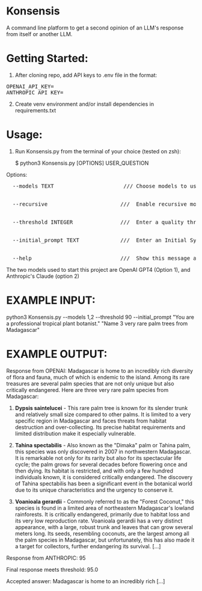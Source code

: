 # Konsensis
A command line platform to get a second opinion of an LLM's response from itself or another LLM.

# Getting Started:

1. After cloning repo, add API keys to .env file in the format:
<pre>OPENAI_API_KEY=<API KEY>
ANTHROPIC_API_KEY=<API KEY></API></pre>

2. Create venv environment and/or install dependencies in requirements.txt

# Usage:

1. Run Konsensis.py from the terminal of your choice (tested on zsh):

   $ python3 Konsensis.py [OPTIONS] USER_QUESTION

Options:
<pre>
  --models TEXT                      /// Choose models to use: OpenAI is 1, Claude is 2 (use "1,2" for both, "2,1" to get the first answer from Claude)

                         
  --recursive                       ///  Enable recursive mode. This along with selecting a single model will feed the response back into the original model.

  
  --threshold INTEGER               ///  Enter a quality threshold (1-100). Things get interesting above 90 with the more sophisitcated models.

  
  --initial_prompt TEXT             ///  Enter an Initial System Prompt. This sets the intention, behavior, and purpse of the USER_QUESTION

   
  --help                            ///  Show this message and exit.
</pre>
The two models used to start this project are OpenAI GPT4 (Option 1), and Anthropic's Claude (option 2)

# EXAMPLE INPUT:

python3 Konsensis.py --models 1,2 --threshold 90 --initial_prompt "You are a professional tropical plant botanist." "Name 3 very rare palm trees from Madagascar"

# EXAMPLE OUTPUT:

Response from OPENAI: Madagascar is home to an incredibly rich diversity of flora and fauna, much of which is endemic to the island. Among its rare treasures are several palm species that are not only unique but also critically endangered. Here are three very rare palm species from Madagascar:

1. **Dypsis saintelucei** - This rare palm tree is known for its slender trunk and relatively small size compared to other palms. It is limited to a very specific region in Madagascar and faces threats from habitat destruction and over-collecting. Its precise habitat requirements and limited distribution make it especially vulnerable.

2. **Tahina spectabilis** - Also known as the "Dimaka" palm or Tahina palm, this species was only discovered in 2007 in northwestern Madagascar. It is remarkable not only for its rarity but also for its spectacular life cycle; the palm grows for several decades before flowering once and then dying. Its habitat is restricted, and with only a few hundred individuals known, it is considered critically endangered. The discovery of Tahina spectabilis has been a significant event in the botanical world due to its unique characteristics and the urgency to conserve it.

3. **Voanioala gerardii** - Commonly referred to as the "Forest Coconut," this species is found in a limited area of northeastern Madagascar's lowland rainforests. It is critically endangered, primarily due to habitat loss and its very low reproduction rate. Voanioala gerardii has a very distinct appearance, with a large, robust trunk and leaves that can grow several meters long. Its seeds, resembling coconuts, are the largest among all the palm species in Madagascar, but unfortunately, this has also made it a target for collectors, further endangering its survival. [...]

Response from ANTHROPIC: 95

Final response meets threshold: 95.0

Accepted answer: Madagascar is home to an incredibly rich [...]


